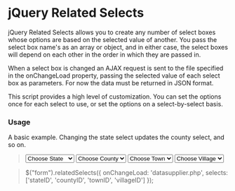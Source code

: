 # jQuery Related Selects

jQuery Related Selects allows you to create any number of select boxes whose options are based on the selected value of another.  You pass 
the select box name's as an array or object, and in either case, the select boxes will depend on each other in the order in which they are passed in.

When a select box is changed an AJAX request is sent to the file specified in the onChangeLoad property, passing the selected value of each select box
as parameters.  For now the data must be returned in JSON format.

This script provides a high level of customization.  You can set the options once for each select to use, or set the options on a select-by-select basis.

### Usage

A basic example.  Changing the state select updates the county select, and so on.

> <form>
> 	<select name="stateID">
> 	<option value="">Choose State</option>
> 	<option value="MA">Massachusetts</option>
> 	<option value="VT">Vermont</option>
> 	</select>
> 	<select name="countyID"><option value="">Choose County</option></select>
> 	<select name="townID"><option value="">Choose Town</option></select>
> 	<select name="villageID"><option value="">Choose Village</option></select>
> </form>

> $("form").relatedSelects({
>	onChangeLoad: 'datasupplier.php',
>	selects: ['stateID', 'countyID', 'townID', 'villageID']
> });
